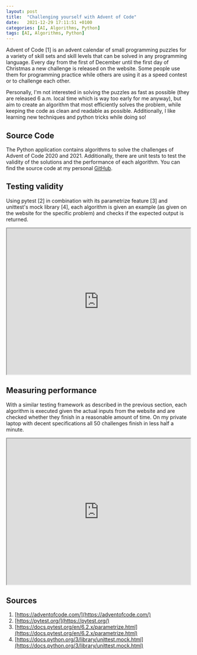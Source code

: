 ```yaml
---
layout: post 
title:  "Challenging yourself with Advent of Code"
date:   2021-12-29 17:11:51 +0100 
categories: [AI, Algorithms, Python]
tags: [AI, Algorithms, Python]
--- 
```

Advent of Code [1] is an advent calendar of small programming puzzles for a variety of skill sets and skill levels that
can be solved in any programming language. Every day from the first of December until the first day of Christmas a new
challenge is released on the website. Some people use them for programming practice while others are using it as a speed
contest or to challenge each other.

Personally, I'm not interested in solving the puzzles as fast as possible (they are released 6 a.m. local time which is
way too early for me anyway), but aim to create an algorithm that most efficiently solves the problem, while keeping the
code as clean and readable as possible. Additionally, I like learning new techniques and python tricks while doing so!

## Source Code

The Python application contains algorithms to solve the challenges of Advent of Code 2020 and 2021. Additionally, there
are unit tests to test the validity of the solutions and the performance of each algorithm. You can find the source code
at my personal
[GitHub](https://github.com/colinschepers/AdventOfCode).

## Testing validity

Using pytest [2] in combination with its parametrize feature [3] and unittest's mock library [4], each algorithm is
given an example (as given on the website for the specific problem) and checks if the expected output is returned.

<p><div style="text-align:center;"><iframe src="https://colinschepers.github.io/AdventOfCode/tests/results/test_examples_2021.html" width="100%" height="400pt"></iframe></div></p>

## Measuring performance

With a similar testing framework as described in the previous section, each algorithm is executed given the actual
inputs from the website and are checked whether they finish in a reasonable amount of time. On my private laptop with
decent specifications all 50 challenges finish in less half a minute.

<p><div style="text-align:center;"><iframe src="https://colinschepers.github.io/AdventOfCode/tests/results/test_running_times_2021.html" width="100%" height="400pt"></iframe></div></p>

## Sources

1. [https://adventofcode.com/](https://adventofcode.com/)
2. [https://pytest.org/](https://pytest.org/)
3. [https://docs.pytest.org/en/6.2.x/parametrize.html](https://docs.pytest.org/en/6.2.x/parametrize.html)
4. [https://docs.python.org/3/library/unittest.mock.html](https://docs.python.org/3/library/unittest.mock.html)
